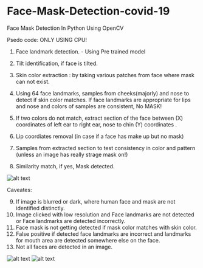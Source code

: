 # Face-Mask-Detection-covid-19
Face Mask Detection In Python Using OpenCV

Psedo code: ONLY USING CPU!

1. Face landmark detection. - Using Pre trained model 
2. Tilt identification, if face is tilted.
3. Skin color extraction : by taking various patches from face where mask can not exist.
4. Using 64 face landmarks, samples from cheeks(majorly) and nose to detect if skin color matches.
If face landmarks are appropriate for lips and nose and colors of samples are consistent, No MASK!


5. If two colors do not match, extract section of the face between (X) coordinates of left ear to right ear, nose to chin (Y) coordinates .
6. Lip coordiates removal (in case if a face has make up but no mask)
7. Samples from extracted section to test consistency in color and pattern (unless an image has really strage mask on!)
8. Similarity match, if yes, Mask detected.

![alt text](https://github.com/Deepika-Sharma08/Face-Mask-Detection-covid-19/tree/master/input_images/img.JPG?raw=true)




Caveates:

9. If image is blurred or dark, where human face and mask are not identified distinctly.
10. Image clicked with low resolution and Face landmarks are not detected or Face landmarks are detected incorrectly.
11. Face mask is not getting detected if mask color matches with skin color.
12. False positive if detected face landmarks are incorrect and landmarks for mouth area are detected somewhere else on the face.
11. Not all faces are detected in an image. 


![alt text](https://github.com/Deepika-Sharma08/Face-Mask-Detection-covid-19/tree/master/output/img7.jpg?raw=true)
![alt text](https://github.com/Deepika-Sharma08/Face-Mask-Detection-covid-19/tree/master/output/img12.jpg?raw=true)
